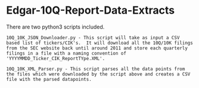 # Edgar-10Q-Report-Data-Extracts
There are two python3 scripts included. 

    10Q_10K_JSON_Downloader.py - This script will take as input a CSV based list of tickers/CIK's.  It will download all the 10Q/10K filings from the SEC website back until around 2011 and store each quarterly filings in a file with a naming convention of 'YYYYMMDD_Ticker_CIK_ReportTYpe.XML'.
    
    10Q_10K_XML_Parser.py - This script parses all the data points from the files which were downloaded by the script above and creates a CSV file with the parsed datapoints.
    
    
